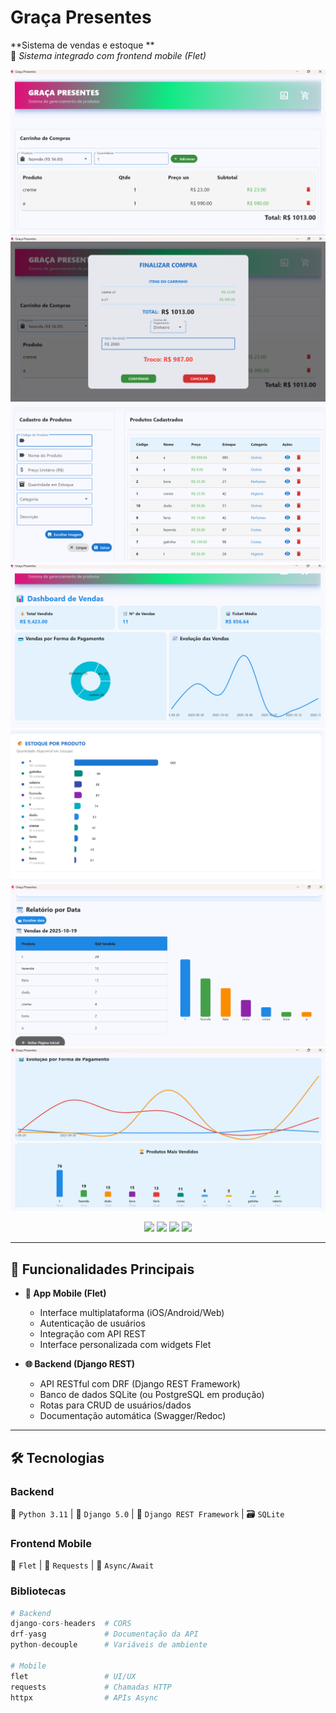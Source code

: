 # Graça Presentes
**Sistema de vendas e estoque **  
🚀 _Sistema integrado com frontend mobile (Flet)_




![Tela do App](assets/Captura%20de%20tela%202025-10-19%20003701.png)
![Tela do App](assets/Captura%20de%20tela%202025-10-19%20003842.png)
![Tela do App](assets/Captura%20de%20tela%202025-10-19%20004036.png)
![Tela do App](assets/Captura%20de%20tela%202025-10-19%20004215.png)
![Tela do App](assets/Captura%20de%20tela%202025-10-19%20004301.png)
![Tela do App](assets/Captura%20de%20tela%202025-10-19%20004504.png)
![Tela do App](assets/Captura%20de%20tela%202025-10-19%20004602.png)










<p align="center">
 


  <img src="https://img.shields.io/badge/Python-3776AB?style=for-the-badge&logo=python&logoColor=white">
  <img src="https://img.shields.io/badge/Django-092E20?style=for-the-badge&logo=django&logoColor=white">
  <img src="https://img.shields.io/badge/Flet-0178FF?style=for-the-badge&logo=flet&logoColor=white">
  <img src="https://img.shields.io/badge/SQLite-003B57?style=for-the-badge&logo=sqlite&logoColor=white">
  
</p>

---

## 🚀 Funcionalidades Principais
- **📱 App Mobile (Flet)**  
  - Interface multiplataforma (iOS/Android/Web)  
  - Autenticação de usuários  
  - Integração com API REST  
  - Interface personalizada com widgets Flet  

- **🌐 Backend (Django REST)**  
  - API RESTful com DRF (Django REST Framework)  
  - Banco de dados SQLite (ou PostgreSQL em produção)  
  - Rotas para CRUD de usuários/dados  
  - Documentação automática (Swagger/Redoc)  

---

## 🛠️ Tecnologias  
### **Backend**  
🐍 `Python 3.11` | 🎸 `Django 5.0` | 🔧 `Django REST Framework` | 🗃️ `SQLite`  

### **Frontend Mobile**  
🎨 `Flet` | 📡 `Requests` | 🔄 `Async/Await`  

### **Bibliotecas**  
```python
# Backend
django-cors-headers  # CORS
drf-yasg             # Documentação da API
python-decouple      # Variáveis de ambiente

# Mobile
flet                 # UI/UX
requests             # Chamadas HTTP
httpx                # APIs Async











